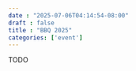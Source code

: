 ```yaml
---
date : "2025-07-06T04:14:54-08:00"
draft : false
title : "BBQ 2025"
categories: ['event']
---
```

TODO